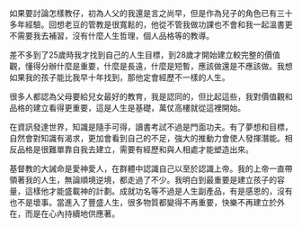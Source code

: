 如果要討論怎樣教仔，初為人父的我還是言之尚早，但是作為兒子的角色已有三十多年經驗。回想老豆的管教是很寬鬆的，他從不管我做功課也不會和我一起溫書更不需要我去補習，沒有什麼人生哲理，個人品格等的教導。

差不多到了25歲時我才找到自己的人生目標，到28歲才開始建立較完整的價值觀，懂得分辦什麼是重要，什麼是長遠，什麼是短暫，應該做還是不應該做。我想如果我的孩子能比我早十年找到，那他定會經歷不一樣的人生。

很多人都認為父母要給兒女最好的教育，我是認同的，但比起這些，我對價值觀和品格的建立看得更重要，這是人生是基礎，萬仗高樓就從這裡開始。

在資訊發達世界，知識是隨手可得，讀書考試不過是門面功夫。有了夢想和目標，自然會對知識有渴求，更加會看到自己的不足，強大的推動力會使人發揮潛能。相反品格是很難單靠自我去建立，需要有經歷和與人相處才能塑造出來。

基督教的大誡命是愛神愛人，在群體中認識自己以至於認識上帝。我的上帝一直帶領著我的人生，無論順境逆境，都走過了不少。我明白到最重要是建立孩子的容量，這樣他才能盛載神的計劃。成就功名等不過是人生副產品，有是感恩的，沒有也不是壞事。當進入了豐盛人生，很多物質都變得不再重要，快樂不再建立於外在，而是在心內持續地供應著。
